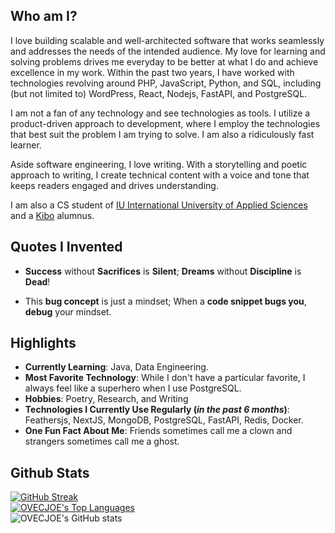 ## Who am I?

I love building scalable and well-architected software that works seamlessly and addresses the needs of the intended audience. My love for learning and solving problems drives me everyday to be better at what I do and achieve excellence in my work. Within the past two years, I have worked with technologies revolving around PHP, JavaScript, Python, and SQL, including (but not limited to) WordPress, React, Nodejs, FastAPI, and PostgreSQL.

I am not a fan of any technology and see technologies as tools. I utilize a product-driven approach to development, where I employ the technologies that best suit the problem I am trying to solve. I am also a ridiculously fast learner.

Aside software engineering, I love writing. With a storytelling and poetic approach to writing, I create technical content with a voice and tone that keeps readers engaged and drives understanding.

I am also a CS student of [IU International University of Applied Sciences](https://iu.org) and a [Kibo](https://kibo.school) alumnus.

## Quotes I Invented

- **Success** without **Sacrifices** is **Silent**; **Dreams** without **Discipline** is **Dead**!

- This **bug concept** is just a mindset; When a **code snippet bugs you**, **debug** your mindset.

## Highlights

- **Currently Learning**: Java, Data Engineering.
- **Most Favorite Technology**: While I don't have a particular favorite, I always feel like a superhero when I use PostgreSQL.
- **Hobbies**: Poetry, Research, and Writing
- **Technologies I Currently Use Regularly (_in the past 6 months_)**: Feathersjs, NextJS, MongoDB, PostgreSQL, FastAPI, Redis, Docker.
- **One Fun Fact About Me**: Friends sometimes call me a clown and strangers sometimes call me a ghost.

## Github Stats

[![GitHub Streak](https://streak-stats.demolab.com?user=OVECJOE)](https://git.io/streak-stats)
<br>
<a href="https://github.com/SubhamRaoniar28/github-readme-stats"><img alt="OVECJOE's Top Languages" src="https://github-readme-stats.vercel.app/api/top-langs/?username=OVECJOE&langs_count=8&count_private=true&layout=compact&theme=highcontrast&hide_border=true&bg_color=0A524E" /></a>
<br>
![OVECJOE's GitHub stats](https://github-readme-stats.vercel.app/api?username=OVECJOE&show_icons=true&theme=highcontrast)
